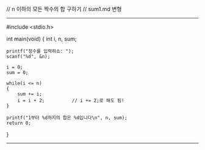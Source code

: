 // n 이하의 모든 짝수의 합 구하기
// sum1.md 변형

--------------------------

#include <stdio.h>

int main(void)
{
    int i, n, sum;

    printf("정수를 입력하쇼: ");
    scanf("%d", &n);

    i = 0;
    sum = 0;

    while(i <= n)
    {
        sum += i;
        i = i + 2;          // i += 2;로 해도 됨!
    }

    printf("1부터 %d까지의 합은 %d입니다\n", n, sum);
    return 0;
}


--------------
